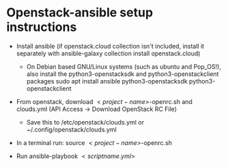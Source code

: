 # Openstack-ansible setup instructions

- Install ansible (if openstack.cloud collection isn't included, install it separately with ansible-galaxy collection install openstack.cloud)
  - On Debian based GNU/Linux systems (such as ubuntu and Pop_OS!), also install the python3-openstacksdk and python3-openstackclient packages
    sudo apt install ansible python3-openstacksdk python3-openstackclient

- From openstack, download $<project-name>$-openrc.sh and clouds.yml (API Access $\rightarrow$ Download OpenStack RC File)
  - Save this to /etc/openstack/clouds.yml or ~/.config/openstack/clouds.yml

- In a terminal run:
    source $<project-name>$-openrc.sh

- Run ansible-playbook $<scriptname.yml>$
